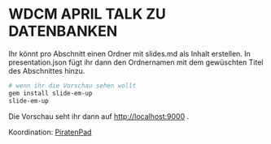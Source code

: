 # WDCM APRIL TALK ZU DATENBANKEN

Ihr könnt pro Abschnitt einen Ordner mit slides.md als Inhalt erstellen.
In presentation.json fügt ihr dann den Ordnernamen mit dem gewüschten Titel des Abschnittes hinzu.


```sh
# wenn ihr die Vorschau sehen wollt
gem install slide-em-up
slide-em-up
```

Die Vorschau seht ihr dann auf [http://localhost:9000](https://piratenpad.org/p/wdcmapril) .

Koordination: [PiratenPad](https://piratenpad.org/p/wdcmapril)

